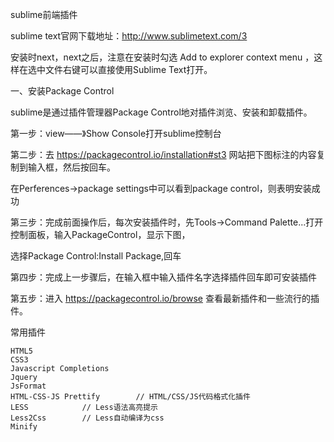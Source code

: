 sublime前端插件


sublime text官网下载地址：http://www.sublimetext.com/3

安装时next，next之后，注意在安装时勾选 Add to explorer context menu ，这样在选中文件右键可以直接使用Sublime Text打开。

一、安装Package Control

sublime是通过插件管理器Package Control地对插件浏览、安装和卸载插件。

第一步：view——》Show Console打开sublime控制台

第二步：去 https://packagecontrol.io/installation#st3 网站把下图标注的内容复制到输入框，然后按回车。

在Perferences→package settings中可以看到package control，则表明安装成功

第三步：完成前面操作后，每次安装插件时，先Tools→Command Palette...打开控制面板，输入PackageControl，显示下图，

选择Package Control:Install Package,回车

第四步：完成上一步骤后，在输入框中输入插件名字选择插件回车即可安装插件

第五步：进入 https://packagecontrol.io/browse 查看最新插件和一些流行的插件。



常用插件

```
HTML5
CSS3
Javascript Completions
Jquery
JsFormat
HTML-CSS-JS Prettify		// HTML/CSS/JS代码格式化插件
LESS 			// Less语法高亮提示
Less2Css		// Less自动编译为css
Minify

```
